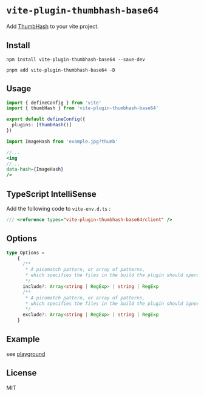 # `vite-plugin-thumbhash-base64`

Add [ThumbHash](https://github.com/evanw/thumbhash) to your vite project.

## Install

```shell
npm install vite-plugin-thumbhash-base64 --save-dev
```

```shell
pnpm add vite-plugin-thumbhash-base64 -D
```

## Usage

```ts
import { defineConfig } from 'vite'
import { thumbHash } from 'vite-plugin-thumbhash-base64'

export default defineConfig({
  plugins: [thumbHash()]
})
```

```jsx
import ImageHash from 'example.jpg?thumb'

//...
<img
//...
data-hash={ImageHash}
/>
```

## TypeScript IntelliSense

Add the following code to `vite-env.d.ts` :
```ts
/// <reference types="vite-plugin-thumbhash-base64/client" />
```

## Options

```ts
type Options =
    {
      /**
       * A picomatch pattern, or array of patterns, 
       * which specifies the files in the build the plugin should operate on. 
       */
      include?: Array<string | RegExp> | string | RegExp
      /**
       * A picomatch pattern, or array of patterns,
       * which specifies the files in the build the plugin should ignore.
       */
      exclude?: Array<string | RegExp> | string | RegExp
    }
```

## Example

see [playground](/packages/playground/)

## License

MIT
